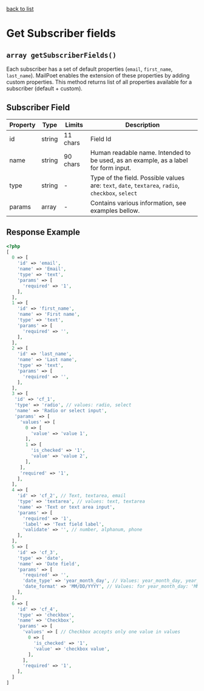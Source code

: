 [back to list](../Readme.md)

# Get Subscriber fields

## `array getSubscriberFields()`

Each subscriber has a set of default properties (`email`, `first_name`, `last_name`).
MailPoet enables the extension of these properties by adding custom properties.
This method returns list of all properties available for a subscriber (default + custom).

## Subscriber Field

| Property | Type | Limits | Description |
| --- | --- | --- | --- |
| id | string | 11 chars |Field Id |
| name | string | 90 chars | Human readable name. Intended to be used, as an example, as a label for form input. |
| type | string | - | Type of the field. Possible values are: `text`, `date`, `textarea`, `radio`, `checkbox`, `select` |
| params | array | - | Contains various information, see examples bellow. |

## Response Example
```php
<?php
[
  0 => [
    'id' => 'email',
    'name' => 'Email',
    'type' => 'text',
    'params' => [
      'required' => '1',
    ],
  ],
  1 => [
    'id' => 'first_name',
    'name' => 'First name',
    'type' => 'text',
    'params' => [
      'required' => '',
    ],
  ],
  2 => [
    'id' => 'last_name',
    'name' => 'Last name',
    'type' => 'text',
    'params' => [
      'required' => '',
    ],
  ],
  3 => [
   'id' => 'cf_1',
   'type' => 'radio', // values: radio, select
   'name' => 'Radio or select input',
   'params' => [
     'values' => [
       0 => [
         'value' => 'value 1',
       ],
       1 => [
         'is_checked' => '1', 
         'value' => 'value 2',
       ],
     ],
     'required' => '1',
    ],
  ],
  4 => [
    'id' => 'cf_2', // Text, textarea, email
    'type' => 'textarea', // values: text, textarea
    'name' => 'Text or text area input',
    'params' => [
      'required' => '1',
      'label' => 'Text field label',
      'validate' => '', // number, alphanum, phone
    ],
  ],
  5 => [
    'id' => 'cf_3',
    'type' => 'date',
    'name' => 'Date field',
    'params' => [
      'required' => '',
      'date_type' => 'year_month_day', // Values: year_month_day, year_month, month, day
      'date_format' => 'MM/DD/YYYY', // Values: for year_month_day: 'MM/DD/YYYY', 'DD/MM/YYYY', 'YYYY/MM/DD', for year_month: 'YYYY/MM', 'MM/YY', for year: 'YYYY', for month: 'MM'
    ],
  ],
  6 => [
    'id' => 'cf_4',
    'type' => 'checkbox',
    'name' => 'Checkbox',
    'params' => [
      'values' => [ // Checkbox accepts only one value in values
        0 => [
          'is_checked' => '1',
          'value' => 'checkbox value',
        ],
      ],
      'required' => '1',
    ],
  ]
]

```
